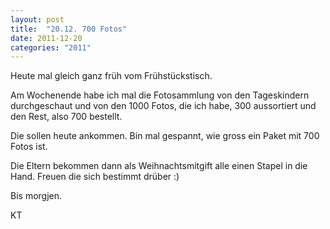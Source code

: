 ```yaml
---
layout: post
title:  "20.12. 700 Fotos"
date: 2011-12-20
categories: "2011"
---
```




Heute mal gleich ganz früh vom Frühstückstisch.



Am Wochenende habe ich mal die Fotosammlung von den Tageskindern durchgeschaut und von den 1000 Fotos, die ich habe, 300 aussortiert und den Rest, also 700 bestellt.



Die sollen heute ankommen. Bin mal gespannt, wie gross ein Paket mit 700 Fotos ist.



Die Eltern bekommen dann als Weihnachtsmitgift alle einen Stapel in die Hand. Freuen die sich bestimmt drüber :)



Bis morgjen.



KT





